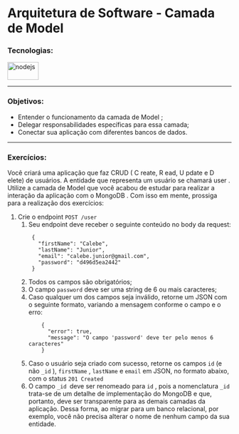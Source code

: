 # Arquitetura de Software - Camada de Model

### Tecnologias:

<img src="https://upload.wikimedia.org/wikipedia/commons/thumb/d/d9/Node.js_logo.svg/1024px-Node.js_logo.svg.png" alt="nodejs" width="70" height="40"/>

---

### Objetivos:

- Entender o funcionamento da camada de Model ;
- Delegar responsabilidades específicas para essa camada;
- Conectar sua aplicação com diferentes bancos de dados.

---

### Exercícios:

Você criará uma aplicação que faz CRUD ( C reate, R ead, U pdate e D elete) de usuários. A entidade que representa um usuário se chamará user .
Utilize a camada de Model que você acabou de estudar para realizar a interação da aplicação com o MongoDB .
Com isso em mente, prossiga para a realização dos exercícios:
1. Crie o endpoint `POST /user`
    1. Seu endpoint deve receber o seguinte conteúdo no body da request:
       ~~~
        {
          "firstName": "Calebe",
          "lastName": "Junior",
          "email": "calebe.junior@gmail.com",
          "password": "d496d5ea2442"
        }
        ~~~
    2. Todos os campos são obrigatórios;
    3. O campo `password` deve ser uma string de 6 ou mais caracteres;
    4. Caso qualquer um dos campos seja inválido, retorne um JSON com o seguinte formato, variando a mensagem conforme o campo e o erro:
        ~~~
            {
              "error": true,
              "message": "O campo 'password' deve ter pelo menos 6 caracteres"
            }
       ~~~
    5. Caso o usuário seja criado com sucesso, retorne os campos `id` (e não `_id` ), `firstName` , `lastName` e `email` em JSON, no formato abaixo, com o status `201 Created`
    6. O campo `_id `deve ser renomeado para `id` , pois a nomenclatura `_id `trata-se de um detalhe de implementação do MongoDB e que, portanto, deve ser transparente para as demais camadas da aplicação. Dessa forma, ao migrar para um banco relacional, por exemplo, você não precisa alterar o nome de nenhum campo da sua entidade.
